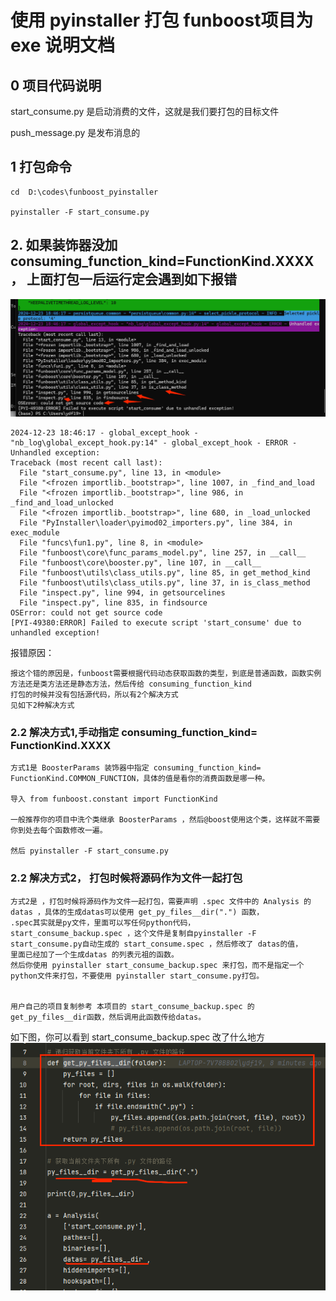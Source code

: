

#  使用 pyinstaller 打包 funboost项目为exe 说明文档

## 0 项目代码说明

start_consume.py 是启动消费的文件，这就是我们要打包的目标文件

push_message.py 是发布消息的

## 1 打包命令 

```
cd  D:\codes\funboost_pyinstaller

pyinstaller -F start_consume.py

```


## 2. 如果装饰器没加 consuming_function_kind=FunctionKind.XXXX， 上面打包一后运行定会遇到如下报错

![img.png](img.png)

```
2024-12-23 18:46:17 - global_except_hook - "nb_log\global_except_hook.py:14" - global_except_hook - ERROR - Unhandled exception:
Traceback (most recent call last):
  File "start_consume.py", line 13, in <module>
  File "<frozen importlib._bootstrap>", line 1007, in _find_and_load
  File "<frozen importlib._bootstrap>", line 986, in _find_and_load_unlocked
  File "<frozen importlib._bootstrap>", line 680, in _load_unlocked
  File "PyInstaller\loader\pyimod02_importers.py", line 384, in exec_module
  File "funcs\fun1.py", line 8, in <module>
  File "funboost\core\func_params_model.py", line 257, in __call__
  File "funboost\core\booster.py", line 107, in __call__
  File "funboost\utils\class_utils.py", line 85, in get_method_kind
  File "funboost\utils\class_utils.py", line 37, in is_class_method
  File "inspect.py", line 994, in getsourcelines
  File "inspect.py", line 835, in findsource
OSError: could not get source code
[PYI-49380:ERROR] Failed to execute script 'start_consume' due to unhandled exception!
```

报错原因：
```
报这个错的原因是，funboost需要根据代码动态获取函数的类型，到底是普通函数，函数实例方法还是类方法还是静态方法，然后传给 consuming_function_kind
打包的时候并没有包括源代码，所以有2个解决方式
见如下2种解决方式
```

### 2.2 解决方式1,手动指定  consuming_function_kind= FunctionKind.XXXX

```
方式1是 BoosterParams 装饰器中指定 consuming_function_kind= FunctionKind.COMMON_FUNCTION，具体的值是看你的消费函数是哪一种。

导入 from funboost.constant import FunctionKind

一般推荐你的项目中洗个类继承 BoosterParams ，然后@boost使用这个类，这样就不需要你到处去每个函数修改一遍。

然后 pyinstaller -F start_consume.py
```

### 2.2 解决方式2， 打包时候将源码作为文件一起打包

```
方式2是 ，打包时候将源码作为文件一起打包，需要声明 .spec 文件中的 Analysis 的 datas ，具体的生成datas可以使用 get_py_files__dir(".") 函数， 
.spec其实就是py文件，里面可以写任何python代码，
start_consume_backup.spec ，这个文件是复制自pyinstaller -F start_consume.py自动生成的 start_consume.spec ，然后修改了 datas的值，
里面已经加了一个生成datas 的列表元祖的函数。
然后你使用 pyinstaller start_consume_backup.spec 来打包，而不是指定一个python文件来打包，不要使用 pyinstaller start_consume.py打包。


用户自己的项目复制参考 本项目的 start_consume_backup.spec 的 get_py_files__dir函数，然后调用此函数传给datas。
```

如下图，你可以看到 start_consume_backup.spec 改了什么地方
![img_1.png](img_1.png)